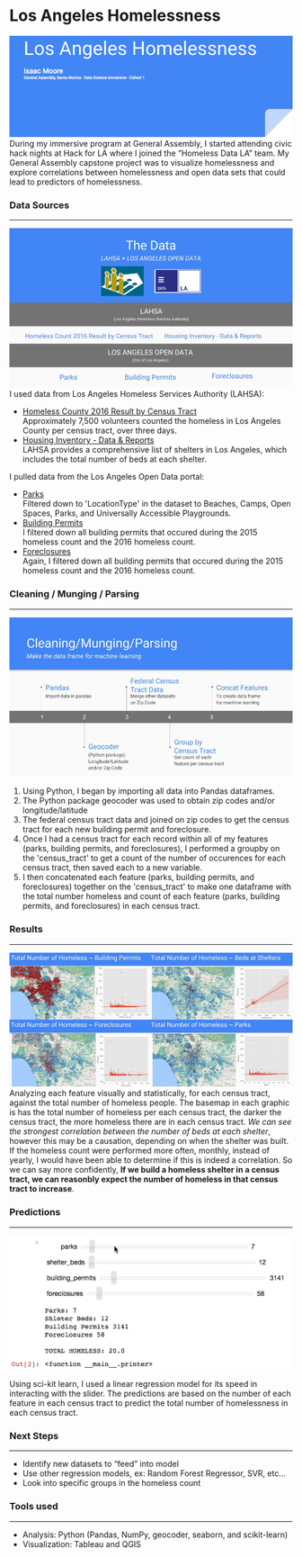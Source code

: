 # Los Angeles Homelessness
![Presentation](img/rm/overview-rm.png)
During my immersive program at General Assembly, I started attending civic hack nights at Hack for LA where I joined the “Homeless Data LA” team. My General Assembly capstone project was to visualize homelessness and explore correlations between homelessness and open data sets that could lead to predictors of homelessness.  

### Data Sources
---
![Presentation](img/rm/data_sources.jpg)
I used data from Los Angeles Homeless Services Authority (LAHSA):  

- [Homeless County 2016 Result by Census Tract](https://www.lahsa.org/homeless-count/reports#collapseThree2016)  
Approximately 7,500 volunteers counted the homeless in Los Angeles County per census tract, over three days.
- [Housing Inventory - Data & Reports](https://www.lahsa.org/homeless-count/housing-inventory/reports)  
LAHSA provides a comprehensive list of shelters in Los Angeles, which includes the total number of beds at each shelter.

I pulled data from the Los Angeles Open Data portal:

-  [Parks](https://data.lacity.org/A-Livable-and-Sustainable-City/Department-of-Recreation-and-Parks-Facility-and-Pa/ax8j-dhzm)  
Filtered down to 'LocationType' in the dataset to Beaches, Camps, Open Spaces, Parks, and Universally Accessible Playgrounds.  
- [Building Permits](https://data.lacity.org/A-Prosperous-City/Building-Permits/nbyu-2ha9)  
I filtered down all building permits that occured during the 2015 homeless count and the 2016 homeless count.
- [Foreclosures](https://data.lacity.org/A-Well-Run-City/2016-Registered-Foreclosure-Properties/hbin-6gap)   
Again, I filtered down all building permits that occured during the 2015 homeless count and the 2016 homeless count.  

### Cleaning / Munging / Parsing
---
![Presentation](img/rm/data_cleaning.jpg)  

1. Using Python, I began by importing all data into Pandas dataframes.  
2. The Python package geocoder was used to obtain zip codes and/or longitude/latitude   
3. The federal census tract data and joined on zip codes to get the census tract for each new building permit and foreclosure. 
4. Once I had a census tract for each record within all of my features (parks, building permits, and foreclosures), I performed a groupby on the 'census_tract' to get a count of the number of occurences for each census tract, then saved each to a new variable.
5. I then concatenated each feature (parks, building permits, and foreclosures) together on the 'census_tract' to make one dataframe with the total number homeless and count of each feature (parks, building permits, and foreclosures) in each census tract.

### Results
---
![Results](img/rm/results.jpg)  
Analyzing each feature visually and statistically, for each census tract, against the total number of homeless people. The basemap in each graphic is has the total number of homeless per each census tract, the darker the census tract, the more homeless there are in each census tract. *We can see the strongest correlation between the number of beds  at each shelter*, however this may be a causation, depending on when the shelter was built. If the homeless count were performed more often, monthly, instead of yearly, I would have been able to determine if this is indeed a correlation. So we can say more confidently, **If we build a homeless shelter in a census tract, we can reasonbly expect the number of homeless in that census tract to increase**.

### Predictions
---
![Slider](img/slider.gif)  

Using sci-kit learn, I used a linear regression model for its speed in interacting with the slider. The predictions are based on the number of each feature in each census tract to predict the total number of homelessness in each census tract.  

### Next Steps
---
- Identify new datasets to “feed” into model
- Use other regression models, ex: Random Forest Regressor, SVR, etc...
- Look into specific groups in the homeless count


### Tools used
---
- Analysis: Python (Pandas, NumPy, geocoder, seaborn, and scikit-learn)   
- Visualization: Tableau and QGIS  